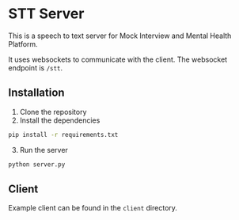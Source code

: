 # STT Server

This is a speech to text server for Mock Interview and Mental Health Platform.

It uses websockets to communicate with the client. The websocket endpoint is `/stt`.

## Installation

1. Clone the repository
2. Install the dependencies

```bash
pip install -r requirements.txt
```

3. Run the server

```bash
python server.py
```

## Client

Example client can be found in the `client` directory.
